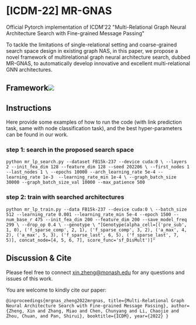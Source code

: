 # [ICDM-22] MR-GNAS

Official Pytorch implementation of ICDM'22 "Multi-Relational Graph Neural Architecture Search with Fine-grained Message Passing"

To tackle the limitations of single-relational setting and coarse-grained search space design in existing graph NAS, in this paper, we propose a novel framework of multirelational graph neural architecture search, dubbed MR-GNAS, to automatically develop innovative and excellent multi-relational GNN architectures.

## Framework<img src="/Users/xinzheng/Downloads/mr-gnas.png"/>


## Instructions
Here provide some examples of how to run the code (with link prediction task, same with node classification task), and the best hyper-parameters can be found in our work.
### step 1: search in the proposed search space

`python mr_lp_search.py --dataset FB15k-237 --device cuda:0 \
--layers 2 --init_fea_dim 128 --feature_dim 128 --seed 202206 \
--first_nodes 1 --last_nodes 1 \
--epochs 10000 --arch_learning_rate 5e-4 --learning_rate 1e-3  --learning_rate_min 1e-4 \
--graph_batch_size 30000 --graph_batch_size_val 10000 --max_patience 500`

### step 2: train with searched architectures
`python mr_lp_train.py --data FB15k-237 --device cuda:0 \
--batch_size 512 --learning_rate 0.001 --learning_rate_min 5e-4 --epoch 1500 --num_base_r 475 --init_fea_dim 200 --feature_dim 200 --save_model_freq 299 \
--drop_op 0.4 \
--genotype \
"[Genotype(alpha_cell=[('pre_sub', 1, 0), ('f_sparse_comp', 2, 1), ('f_sparse_comp', 3, 2), ('a_max', 4, 2), ('a_max', 5, 3), ('f_sparse_last', 6, 5), ('f_sparse_last', 7, 5)], concat_node=[4, 5, 6, 7], score_func='sf_DisMult')]"
`
## Discussion & Cite
Please feel free to connect xin.zheng@monash.edu for any questions and issues of this work.

You are welcome to kindly cite our paper:

`@inproceedings{mrgnas_zheng2022mrgnas,
  title={Multi-Relational Graph Neural Architecture Search with Fine-grained Message Passing},
  author={Zheng, Xin and Zhang, Miao and Chen, Chunyang and Li, Chaojie and Zhou, Chuan, and Pan, Shirui},
  booktitle={ICDM},
  year={2022}
}`